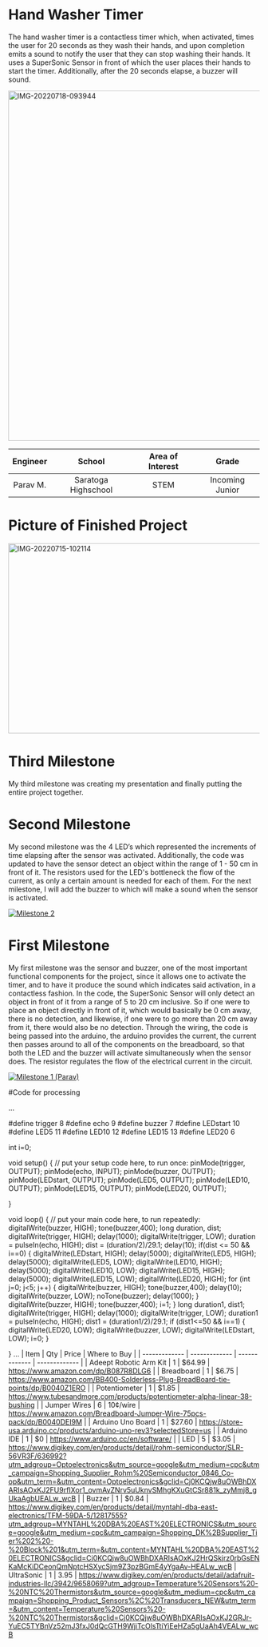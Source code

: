 ﻿# Hand Washer Timer
The hand washer timer is a contactless timer which, when activated, times the user for 20 seconds as they wash their hands, and upon completion emits a sound to notify the user that they can stop washing their hands. It uses a SuperSonic Sensor in front of which the user places their hands to start the timer. Additionally, after the 20 seconds elapse, a buzzer will sound. 

<a href="https://ibb.co/rwz22pD"><img src="https://i.ibb.co/tJvpp2V/IMG-20220718-093944.jpg" alt="IMG-20220718-093944" border="0" height="700" width = "570"></a><br />

| **Engineer** | **School** | **Area of Interest** | **Grade** |
|:--:|:--:|:--:|:--:|
| Parav M.| Saratoga Highschool | STEM | Incoming Junior

# Picture of Finished Project
<a href="https://ibb.co/41gj0Z8"><img src="https://i.ibb.co/fDGCTYk/IMG-20220715-102114.jpg" alt="IMG-20220715-102114" border="0" height="380" width = "570"></a><br />

# Third Milestone
My third milestone was creating my presentation and finally putting the entire project together. 


# Second Milestone
My second milestone was the 4 LED’s which represented the increments of time elapsing after the sensor was activated. Additionally, the code was updated to have the sensor detect an object within the range of 1 - 50 cm in front of it. The resistors used for the LED's bottleneck the flow of the current, as only a certain amount is needed for each of them. For the next milestone, I will add the buzzer to which will make a sound when the sensor is activated. 

[![Milestone 2 ](https://res.cloudinary.com/marcomontalbano/image/upload/v1657819855/video_to_markdown/images/youtube--J1Wg8NqKBLo-c05b58ac6eb4c4700831b2b3070cd403.jpg)](https://youtu.be/J1Wg8NqKBLo "Milestone 2 ")
# First Milestone
  

My first milestone was the sensor and buzzer, one of the most important functional components for the project, since it allows one to activate the timer, and to have it produce the sound which indicates said activation, in a contactless fashion. In the code, the SuperSonic Sensor will only detect an object in front of it from a range of 5 to 20 cm inclusive. So if one were to place an object directly in front of it, which would basically be 0 cm away, there is no detection, and likewise, if one were to go more than 20 cm away from it, there would also be no detection. Through the wiring, the code is being passed into the arduino, the arduino provides the current, the current then passes around to all of the components on the breadboard, so that both the LED and the buzzer will activate simultaneously when the sensor does. The resistor regulates the flow of the electrical current in the circuit.



[![Milestone 1 (Parav)](https://res.cloudinary.com/marcomontalbano/image/upload/v1657557884/video_to_markdown/images/youtube--G_ayPi7pqe0-c05b58ac6eb4c4700831b2b3070cd403.jpg)](https://www.youtube.com/watch?v=G_ayPi7pqe0 "Milestone 1 (Parav)")

#Code for processing

...

#define trigger 8
#define echo 9
#define buzzer 7
#define LEDstart 10
#define LED5 11
#define LED10 12
#define LED15 13
#define LED20 6

int i=0; 

void setup() {
  // put your setup code here, to run once:
  pinMode(trigger, OUTPUT);
  pinMode(echo, INPUT);
  pinMode(buzzer, OUTPUT);
  pinMode(LEDstart, OUTPUT);
  pinMode(LED5, OUTPUT);
  pinMode(LED10, OUTPUT);
  pinMode(LED15, OUTPUT);
  pinMode(LED20, OUTPUT);

}

void loop() {
  // put your main code here, to run repeatedly:
  digitalWrite(buzzer, HIGH);
      tone(buzzer,400);
  long duration, dist;
  digitalWrite(trigger, HIGH);
  delay(1000);
  digitalWrite(trigger, LOW);
  duration = pulseIn(echo, HIGH);
  dist = (duration/2)/29.1;
  delay(10);
 if(dist <= 50 && i==0)
 {
  digitalWrite(LEDstart, HIGH);
  delay(5000);
  digitalWrite(LED5, HIGH);
  delay(5000);
  digitalWrite(LED5, LOW);
  digitalWrite(LED10, HIGH);
  delay(5000);
  digitalWrite(LED10, LOW);
  digitalWrite(LED15, HIGH);
  delay(5000);
  digitalWrite(LED15, LOW);
  digitalWrite(LED20, HIGH);
  for (int j=0; j<5; j++)
  {
      digitalWrite(buzzer, HIGH);
      tone(buzzer,400);
      delay(10);
     digitalWrite(buzzer, LOW);
     noTone(buzzer);
     delay(1000);
  }
  digitalWrite(buzzer, HIGH);
  tone(buzzer,400);
  i=1;
 }
 long duration1, dist1;
  digitalWrite(trigger, HIGH);
  delay(1000);
  digitalWrite(trigger, LOW);
  duration1 = pulseIn(echo, HIGH);
  dist1 = (duration1/2)/29.1;
  if (dist1<=50 && i==1)
  {
     digitalWrite(LED20, LOW);
    digitalWrite(buzzer, LOW);
    digitalWrite(LEDstart, LOW);
    i=0;
  }
  
}
...
| Item | Qty | Price | Where to Buy |
| ------------- | ------------- | ------------- | ------------- |
| Adeept Robotic Arm Kit  | 1  | $64.99  | https://www.amazon.com/dp/B087R8DLG6 |
| Breadboard  | 1 |  $6.75  | https://www.amazon.com/BB400-Solderless-Plug-BreadBoard-tie-points/dp/B0040Z1ERO |
| Potentiometer  | 1 | $1.85  |  https://www.tubesandmore.com/products/potentiometer-alpha-linear-38-bushing  |
| Jumper Wires  | 6 | 10¢/wire  |  https://www.amazon.com/Breadboard-Jumper-Wire-75pcs-pack/dp/B0040DEI9M |
| Arduino Uno Board  | 1  | $27.60  | https://store-usa.arduino.cc/products/arduino-uno-rev3?selectedStore=us  |
| Arduino IDE  | 1  | $0  | https://www.arduino.cc/en/software/ |
| LED | 5 | $3.05 | https://www.digikey.com/en/products/detail/rohm-semiconductor/SLR-56VR3F/636992?utm_adgroup=Optoelectronics&utm_source=google&utm_medium=cpc&utm_campaign=Shopping_Supplier_Rohm%20Semiconductor_0846_Co-op&utm_term=&utm_content=Optoelectronics&gclid=Cj0KCQjw8uOWBhDXARIsAOxKJ2FU9rfIXor1_ovmAyZNrv5uUknvSMhgKXuGtCSr881k_zyMmj8_gUkaAgbUEALw_wcB |
| Buzzer | 1 | $0.84 | https://www.digikey.com/en/products/detail/myntahl-dba-east-electronics/TFM-59DA-5/12817555?utm_adgroup=MYNTAHL%20DBA%20EAST%20ELECTRONICS&utm_source=google&utm_medium=cpc&utm_campaign=Shopping_DK%2BSupplier_Tier%202%20-%20Block%201&utm_term=&utm_content=MYNTAHL%20DBA%20EAST%20ELECTRONICS&gclid=Cj0KCQjw8uOWBhDXARIsAOxKJ2HrQSkjrz0rbGsENKaMcKiDCeonQmNptcHSXycSjm9Z3pzBGmE4yYgaAv-HEALw_wcB
| UltraSonic | 1 | 3.95 | https://www.digikey.com/en/products/detail/adafruit-industries-llc/3942/9658069?utm_adgroup=Temperature%20Sensors%20-%20NTC%20Thermistors&utm_source=google&utm_medium=cpc&utm_campaign=Shopping_Product_Sensors%2C%20Transducers_NEW&utm_term=&utm_content=Temperature%20Sensors%20-%20NTC%20Thermistors&gclid=Cj0KCQjw8uOWBhDXARIsAOxKJ2GRJr-YuEC5TYBnVz52mJ3fxJ0dQcGTH9WjiTcOlsTtiYiEeHZa5gUaAh4VEALw_wcB
